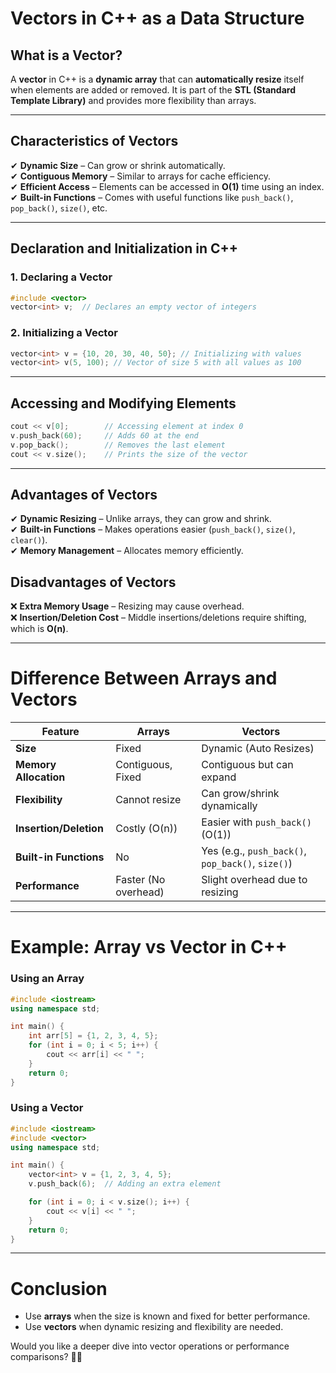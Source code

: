 # **Vectors in C++ as a Data Structure**  

## **What is a Vector?**  
A **vector** in C++ is a **dynamic array** that can **automatically resize** itself when elements are added or removed. It is part of the **STL (Standard Template Library)** and provides more flexibility than arrays.  

---

## **Characteristics of Vectors**  
✔ **Dynamic Size** – Can grow or shrink automatically.  
✔ **Contiguous Memory** – Similar to arrays for cache efficiency.  
✔ **Efficient Access** – Elements can be accessed in **O(1)** time using an index.  
✔ **Built-in Functions** – Comes with useful functions like `push_back()`, `pop_back()`, `size()`, etc.  

---

## **Declaration and Initialization in C++**  
### **1. Declaring a Vector**
```cpp
#include <vector>
vector<int> v;  // Declares an empty vector of integers
```
### **2. Initializing a Vector**  
```cpp
vector<int> v = {10, 20, 30, 40, 50}; // Initializing with values
vector<int> v(5, 100); // Vector of size 5 with all values as 100
```

---

## **Accessing and Modifying Elements**  
```cpp
cout << v[0];        // Accessing element at index 0
v.push_back(60);     // Adds 60 at the end
v.pop_back();        // Removes the last element
cout << v.size();    // Prints the size of the vector
```

---

## **Advantages of Vectors**  
✔ **Dynamic Resizing** – Unlike arrays, they can grow and shrink.  
✔ **Built-in Functions** – Makes operations easier (`push_back()`, `size()`, `clear()`).  
✔ **Memory Management** – Allocates memory efficiently.  

## **Disadvantages of Vectors**  
❌ **Extra Memory Usage** – Resizing may cause overhead.  
❌ **Insertion/Deletion Cost** – Middle insertions/deletions require shifting, which is **O(n)**.

---

# **Difference Between Arrays and Vectors**  

| Feature       | Arrays | Vectors |
|--------------|--------|---------|
| **Size** | Fixed | Dynamic (Auto Resizes) |
| **Memory Allocation** | Contiguous, Fixed | Contiguous but can expand |
| **Flexibility** | Cannot resize | Can grow/shrink dynamically |
| **Insertion/Deletion** | Costly (O(n)) | Easier with `push_back()` (O(1)) |
| **Built-in Functions** | No | Yes (e.g., `push_back()`, `pop_back()`, `size()`) |
| **Performance** | Faster (No overhead) | Slight overhead due to resizing |

---

# **Example: Array vs Vector in C++**

### **Using an Array**
```cpp
#include <iostream>
using namespace std;

int main() {
    int arr[5] = {1, 2, 3, 4, 5};
    for (int i = 0; i < 5; i++) {
        cout << arr[i] << " ";
    }
    return 0;
}
```

### **Using a Vector**
```cpp
#include <iostream>
#include <vector>
using namespace std;

int main() {
    vector<int> v = {1, 2, 3, 4, 5};
    v.push_back(6);  // Adding an extra element

    for (int i = 0; i < v.size(); i++) {
        cout << v[i] << " ";
    }
    return 0;
}
```

---

# **Conclusion**  
- Use **arrays** when the size is known and fixed for better performance.  
- Use **vectors** when dynamic resizing and flexibility are needed.  

Would you like a deeper dive into vector operations or performance comparisons? 🚀😊